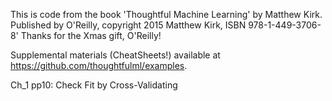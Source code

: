 This is code from the book 'Thoughtful Machine Learning' by Matthew Kirk.
Published by O'Reilly, copyright 2015 Matthew Kirk, ISBN 978-1-449-3706-8'
Thanks for the Xmas gift, O'Reilly!

Supplemental materials (CheatSheets!) available at https://github.com/thoughtfulml/examples.

Ch_1 pp10: Check Fit by Cross-Validating
 
